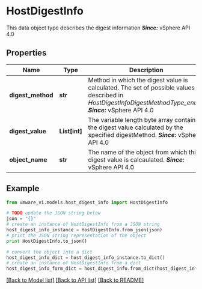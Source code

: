 # HostDigestInfo

This data object type describes the digest information  ***Since:*** vSphere API 4.0 

## Properties
Name | Type | Description | Notes
------------ | ------------- | ------------- | -------------
**digest_method** | **str** | Method in which the digest value is calculated.  The set of possible values is described in *HostDigestInfoDigestMethodType_enum*.  ***Since:*** vSphere API 4.0  | 
**digest_value** | **List[int]** | The variable length byte array containing the digest value calculated by the specified digestMethod.  ***Since:*** vSphere API 4.0  | 
**object_name** | **str** | The name of the object from which this digest value is calcaulated.  ***Since:*** vSphere API 4.0  | [optional] 

## Example

```python
from vmware_vi.models.host_digest_info import HostDigestInfo

# TODO update the JSON string below
json = "{}"
# create an instance of HostDigestInfo from a JSON string
host_digest_info_instance = HostDigestInfo.from_json(json)
# print the JSON string representation of the object
print HostDigestInfo.to_json()

# convert the object into a dict
host_digest_info_dict = host_digest_info_instance.to_dict()
# create an instance of HostDigestInfo from a dict
host_digest_info_form_dict = host_digest_info.from_dict(host_digest_info_dict)
```
[[Back to Model list]](../README.md#documentation-for-models) [[Back to API list]](../README.md#documentation-for-api-endpoints) [[Back to README]](../README.md)


